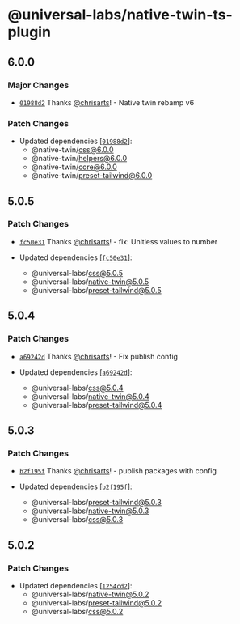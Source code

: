 # @universal-labs/native-twin-ts-plugin

## 6.0.0

### Major Changes

- [`01988d2`](https://github.com/react-universal/native-twin/commit/01988d2b8edcfcf57ed28eb638bbfa159adb3a73) Thanks [@chrisarts](https://github.com/chrisarts)! - Native twin rebamp v6

### Patch Changes

- Updated dependencies [[`01988d2`](https://github.com/react-universal/native-twin/commit/01988d2b8edcfcf57ed28eb638bbfa159adb3a73)]:
  - @native-twin/css@6.0.0
  - @native-twin/helpers@6.0.0
  - @native-twin/core@6.0.0
  - @native-twin/preset-tailwind@6.0.0

## 5.0.5

### Patch Changes

- [`fc50e31`](https://github.com/react-universal/tailwind/commit/fc50e31c851500a63f9739695cf72f12d5e05618) Thanks [@chrisarts](https://github.com/chrisarts)! - fix: Unitless values to number

- Updated dependencies [[`fc50e31`](https://github.com/react-universal/tailwind/commit/fc50e31c851500a63f9739695cf72f12d5e05618)]:
  - @universal-labs/css@5.0.5
  - @universal-labs/native-twin@5.0.5
  - @universal-labs/preset-tailwind@5.0.5

## 5.0.4

### Patch Changes

- [`a69242d`](https://github.com/react-universal/tailwind/commit/a69242db17d38024b8938ede6046d4e696dd170a) Thanks [@chrisarts](https://github.com/chrisarts)! - Fix publish config

- Updated dependencies [[`a69242d`](https://github.com/react-universal/tailwind/commit/a69242db17d38024b8938ede6046d4e696dd170a)]:
  - @universal-labs/css@5.0.4
  - @universal-labs/native-twin@5.0.4
  - @universal-labs/preset-tailwind@5.0.4

## 5.0.3

### Patch Changes

- [`b2f195f`](https://github.com/react-universal/tailwind/commit/b2f195f41897ab1c051a7be6e293a53fad61a3af) Thanks [@chrisarts](https://github.com/chrisarts)! - publish packages with config

- Updated dependencies [[`b2f195f`](https://github.com/react-universal/tailwind/commit/b2f195f41897ab1c051a7be6e293a53fad61a3af)]:
  - @universal-labs/preset-tailwind@5.0.3
  - @universal-labs/native-twin@5.0.3
  - @universal-labs/css@5.0.3

## 5.0.2

### Patch Changes

- Updated dependencies [[`1254cd2`](https://github.com/react-universal/tailwind/commit/1254cd2784f8216fb30402212a110abcab0053fc)]:
  - @universal-labs/native-twin@5.0.2
  - @universal-labs/preset-tailwind@5.0.2
  - @universal-labs/css@5.0.2
